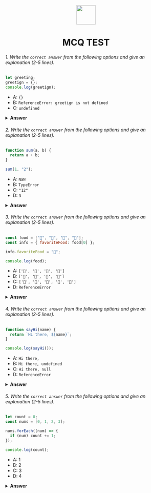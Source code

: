 <div align="center">
  <img height="60" src="https://edurev.gumlet.io/AllImages/original/ApplicationImages/CourseImages/944e5d47-8c55-4a89-91e5-22ab5f2798fc_CI.png">
  <h1>MCQ TEST</h1>
</div>

###### 1. Write the `correct answer` from the following options and give an explanation (2-5 lines).

```javascript
let greeting;
greetign = {};
console.log(greetign);
```

- A: `{}`
- B: `ReferenceError: greetign is not defined`
- C: `undefined`

<details><summary><b>Answer</b></summary>
<p>

#### Answer: B: ReferenceError: greetign is not defined.

<i>There's a type error. Declared Variable as <b>greeting</b> and assigned as <b>greetign</b> = {};,
Which (greetign) is not defined.
</i>

</p>
</details>

###### 2. Write the `correct answer` from the following options and give an explanation (2-5 lines).

```javascript
function sum(a, b) {
  return a + b;
}

sum(1, "2");
```

- A: `NaN`
- B: `TypeError`
- C: `"12"`
- D: `3`

<details><summary><b>Answer</b></summary>
<p>

#### Answer: Answer:C: "12".

<i>Here <b>a</b> is number and <b>b</b> is string. Javascript cant calculate if value is string.
Thats why javaScript will convert <b>1</b> to a string and concatenate it with <b>"2"</b>, resulting in the string <b>"12"</b>
</i>

</p>
</details>

###### 3. Write the `correct answer` from the following options and give an explanation (2-5 lines).

```javascript
const food = ["🍕", "🍫", "🥑", "🍔"];
const info = { favoriteFood: food[0] };

info.favoriteFood = "🍝";

console.log(food);
```

- A: `['🍕', '🍫', '🥑', '🍔']`
- B: `['🍝', '🍫', '🥑', '🍔']`
- C: `['🍝', '🍕', '🍫', '🥑', '🍔']`
- D: `ReferenceError`

<details><summary><b>Answer</b></summary>
<p>

#### Answer: A: ['🍕', '🍫', '🥑', '🍔'].

<i>By assigning <b>info.favoriteFood</b> <b> food[0]</b> and changed the value of <b> info.favoriteFood</b> is to "🍝" will not change the original Array <b> food</b> because it'll assign to <b> info.favoriteFood</b> not the original Array <b> food</b> .Therefore consoling the food will output the original array ['🍕', '🍫', '🥑', '🍔']. </i>

</p>
</details>

###### 4. Write the `correct answer` from the following options and give an explanation (2-5 lines).

```javascript
function sayHi(name) {
  return `Hi there, ${name}`;
}

console.log(sayHi());
```

- A: `Hi there,`
- B: `Hi there, undefined`
- C: `Hi there, null`
- D: `ReferenceError`

<details><summary><b>Answer</b></summary>
<p>

#### Answer: B: Hi there, undefined.

<i> <b> sayHi</b> functions need parameter when calling it. But in this line <b>console.log(sayHi())</b> not pass any parameters.In Javascript when a function is called with fewer arguments than expected, the missing parameters are assigned the value undefined. Therefore, the output will be <b>Hi there, undefined.</b></i>

</p>
</details>

###### 5. Write the `correct answer` from the following options and give an explanation (2-5 lines).

```javascript
let count = 0;
const nums = [0, 1, 2, 3];

nums.forEach((num) => {
  if (num) count += 1;
});

console.log(count);
```

- A: 1
- B: 2
- C: 3
- D: 4

<details><summary><b>Answer</b></summary>
<p>

#### Answer: C: 3.

<i>In Javascript take <b> 0 </b> as falsy value. So in foreach <b> if (num)</b> will check num value. In nums array first element is <b> 0 </b> . As result it'll not pass the <b> if (num)</b> condition . For rest there are three truthy values <b> (1, 2, and 3) </b>, so the final value of count is <b> 3 </b>.</i>

</p>
</details>
